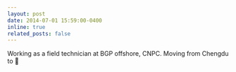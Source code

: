 ```yaml
---
layout: post
date: 2014-07-01 15:59:00-0400
inline: true
related_posts: false
---
```


Working as a field technician at BGP offshore, CNPC. Moving from Chengdu to 🌊
